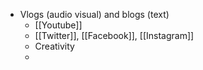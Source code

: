 - Vlogs (audio visual) and blogs (text)
	- [[Youtube]]
	- [[Twitter]], [[Facebook]], [[Instagram]]
	- Creativity
	-